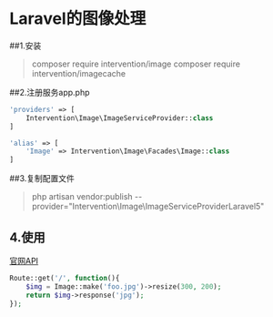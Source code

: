 Laravel的图像处理
==================

##1.安装
> composer require intervention/image
> composer require intervention/imagecache  

##2.注册服务app.php
```php
'providers' => [
    Intervention\Image\ImageServiceProvider::class
]

'alias' => [
    'Image' => Intervention\Image\Facades\Image::class
]
```

##3.复制配置文件
> php artisan vendor:publish --provider="Intervention\Image\ImageServiceProviderLaravel5"


## 4.使用
[官网API](http://image.intervention.io)

```php
Route::get('/', function(){
    $img = Image::make('foo.jpg')->resize(300, 200);
    return $img->response('jpg');
});
```
